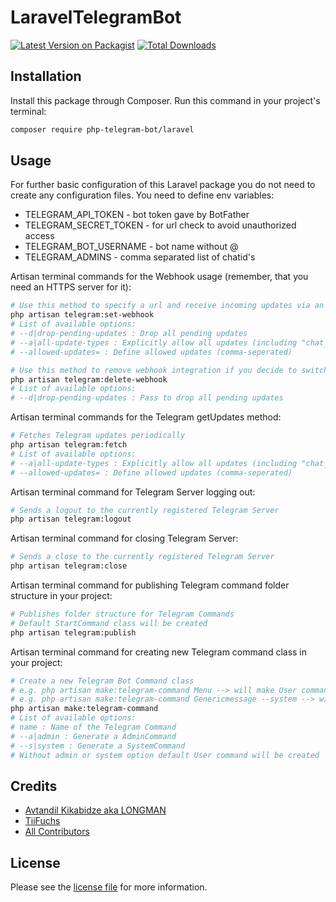 # LaravelTelegramBot

[![Latest Version on Packagist][ico-version]][link-packagist]
[![Total Downloads][ico-downloads]][link-downloads]

## Installation

Install this package through Composer. Run this command in your project's terminal:

``` bash
composer require php-telegram-bot/laravel
```
## Usage
For further basic configuration of this Laravel package you do not need to create any configuration files.
You need to define env variables:
- TELEGRAM_API_TOKEN - bot token gave by BotFather
- TELEGRAM_SECRET_TOKEN - for url check to avoid unauthorized access
- TELEGRAM_BOT_USERNAME - bot name without @
- TELEGRAM_ADMINS - comma separated list of chatid's

Artisan terminal commands for the Webhook usage (remember, that you need an HTTPS server for it):
``` bash
# Use this method to specify a url and receive incoming updates via an outgoing webhook
php artisan telegram:set-webhook
# List of available options: 
# --d|drop-pending-updates : Drop all pending updates
# --a|all-update-types : Explicitly allow all updates (including "chat_member")
# --allowed-updates= : Define allowed updates (comma-seperated)

# Use this method to remove webhook integration if you decide to switch back to getUpdates
php artisan telegram:delete-webhook
# List of available options:
# --d|drop-pending-updates : Pass to drop all pending updates
```
Artisan terminal commands for the Telegram getUpdates method:
``` bash
# Fetches Telegram updates periodically
php artisan telegram:fetch 
# List of available options:
# --a|all-update-types : Explicitly allow all updates (including "chat_member")
# --allowed-updates= : Define allowed updates (comma-seperated)
```
Artisan terminal command for Telegram Server logging out:
``` bash
# Sends a logout to the currently registered Telegram Server
php artisan telegram:logout
```
Artisan terminal command for closing Telegram Server:
``` bash
# Sends a close to the currently registered Telegram Server
php artisan telegram:close
```
Artisan terminal command for publishing Telegram command folder structure in your project:
``` bash
# Publishes folder structure for Telegram Commands
# Default StartCommand class will be created
php artisan telegram:publish
```
Artisan terminal command for creating new Telegram command class in your project:
``` bash
# Create a new Telegram Bot Command class
# e.g. php artisan make:telegram-command Menu --> will make User command class MenuCommand 
# e.g. php artisan make:telegram-command Genericmessage --system --> will make System command class GenericmessageCommand
php artisan make:telegram-command
# List of available options:
# name : Name of the Telegram Command
# --a|admin : Generate a AdminCommand
# --s|system : Generate a SystemCommand
# Without admin or system option default User command will be created
```



## Credits

- [Avtandil Kikabidze aka LONGMAN](https://github.com/akalongman)
- [TiiFuchs](https://github.com/TiiFuchs)
- [All Contributors][link-contributors]

## License

Please see the [license file](license.md) for more information.

[ico-version]: https://img.shields.io/packagist/v/php-telegram-bot/laravel.svg?style=flat-square
[ico-downloads]: https://img.shields.io/packagist/dt/php-telegram-bot/laravel.svg?style=flat-square

[link-packagist]: https://packagist.org/packages/php-telegram-bot/laravel
[link-downloads]: https://packagist.org/packages/php-telegram-bot/laravel
[link-contributors]: https://github.com/php-telegram-bot/laravel/contributors
